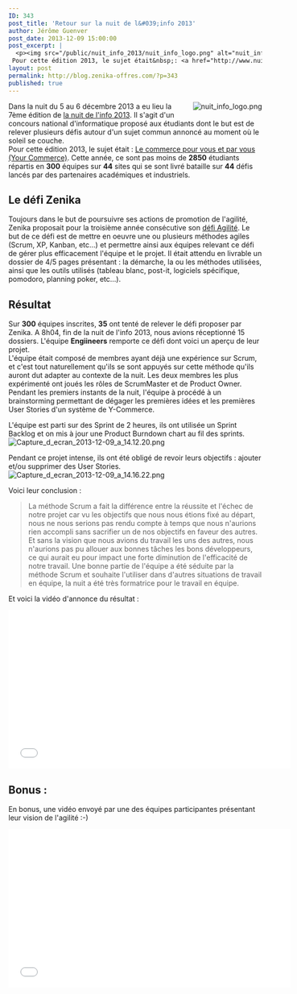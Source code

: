 ```yaml
---
ID: 343
post_title: 'Retour sur la nuit de l&#039;info 2013'
author: Jérôme Guenver
post_date: 2013-12-09 15:00:00
post_excerpt: |
  <p><img src="/public/nuit_info_2013/nuit_info_logo.png" alt="nuit_info_logo.png" style="float:right; margin: 0 0 1em 1em;" />Dans la nuit du 5 au 6 décembre 2013 a eu lieu la 7ème édition de <a href="http://www.nuitdelinfo.com/nuitinfo/" hreflang="fr" title="La nuit de l'info 2013">la nuit de l'info 2013</a>. Il s'agit d'un concours national d'informatique proposé aux étudiants dont le but est de relever plusieurs défis autour d'un sujet commun annoncé au moment où le soleil se couche. <br /> Pour cette édition 2013, le sujet était&nbsp;: <a href="http://www.nuitdelinfo.com/nuitinfo/_media/n2i2013_sujet.pdf" hreflang="fr" title="Le commerce pour vous et par vous">Le commerce pour vous et par vous (Your Commerce)</a>. Cette année, ce sont pas moins de <strong>2850</strong> étudiants répartis en <strong>300</strong> équipes sur <strong>44</strong> sites qui se sont livré bataille sur <strong>44</strong> défis lancés par des partenaires académiques et industriels.</p>
layout: post
permalink: http://blog.zenika-offres.com/?p=343
published: true
---
```

<p><img src="/wp-content/uploads/2015/07/nuit_info_logo.png" alt="nuit_info_logo.png" style="float:right; margin: 0 0 1em 1em;" />Dans la nuit du 5 au 6 décembre 2013 a eu lieu la 7ème édition de <a href="http://www.nuitdelinfo.com/nuitinfo/" hreflang="fr" title="La nuit de l'info 2013">la nuit de l'info 2013</a>. Il s'agit d'un concours national d'informatique proposé aux étudiants dont le but est de relever plusieurs défis autour d'un sujet commun annoncé au moment où le soleil se couche. <br /> Pour cette édition 2013, le sujet était&nbsp;: <a href="http://www.nuitdelinfo.com/nuitinfo/_media/n2i2013_sujet.pdf" hreflang="fr" title="Le commerce pour vous et par vous">Le commerce pour vous et par vous (Your Commerce)</a>. Cette année, ce sont pas moins de <strong>2850</strong> étudiants répartis en <strong>300</strong> équipes sur <strong>44</strong> sites qui se sont livré bataille sur <strong>44</strong> défis lancés par des partenaires académiques et industriels.</p>
<!--more-->
<h2>Le défi Zenika</h2> <p>Toujours dans le but de poursuivre ses actions de promotion de l'agilité, Zenika proposait pour la troisième année consécutive son <a href="http://www.nuitdelinfo.com/nuitinfo/defis:deefi_agile_zenika:start" hreflang="fr" title="Défi Agilité Zenika">défi Agilité</a>. Le but de ce défi est de mettre en oeuvre une ou plusieurs méthodes agiles (Scrum, XP, Kanban, etc...) et permettre ainsi aux équipes relevant ce défi de gérer plus efficacement l'équipe et le projet. Il était attendu en livrable un dossier de 4/5 pages présentant&nbsp;: la démarche, la ou les méthodes utilisées, ainsi que les outils utilisés (tableau blanc, post-it, logiciels spécifique, pomodoro, planning poker, etc...).&nbsp;</p> <h2>Résultat</h2> <p>Sur <strong>300</strong> équipes inscrites, <strong>35</strong> ont tenté de relever le défi proposer par Zenika. A 8h04, fin de la nuit de l'info 2013, nous avions réceptionné 15 dossiers. L'équipe <strong>Engiineers</strong> remporte ce défi dont voici un aperçu de leur projet. <br />L'équipe était composé de membres ayant déjà une expérience sur Scrum, et c'est tout naturellement qu'ils se sont appuyés sur cette méthode qu'ils auront dut adapter au contexte de la nuit. Les deux membres les plus expérimenté ont joués les rôles de ScrumMaster et de Product Owner. Pendant les premiers instants de la nuit, l'équipe à procédé à un brainstorming permettant de dégager les premières idées et les premières User Stories d'un système de Y-Commerce.</p> <p>L'équipe est parti sur des Sprint de 2 heures, ils ont utilisée un Sprint Backlog et on mis à jour une Product Burndown chart au fil des sprints.<br /> <img src="/wp-content/uploads/2015/07/.Capture_d_ecran_2013-12-09_a_14.12.20_m.jpg" alt="Capture_d_ecran_2013-12-09_a_14.12.20.png" style="display:block; margin:0 auto;" /></p> <p>Pendant ce projet intense, ils ont été obligé de revoir leurs objectifs&nbsp;: ajouter et/ou supprimer des User Stories. <br /> <img src="/wp-content/uploads/2015/07/.Capture_d_ecran_2013-12-09_a_14.16.22_m.jpg" alt="Capture_d_ecran_2013-12-09_a_14.16.22.png" style="display:block; margin:0 auto;" /></p> <p>Voici leur conclusion&nbsp;:</p> <blockquote><p>La méthode Scrum a fait la différence entre la réussite et l'échec de notre projet car vu les objectifs que nous nous étions fixé au départ, nous ne nous serions pas rendu compte à temps que nous n'aurions rien accompli sans sacrifier un de nos objectifs en faveur des autres. Et sans la vision que nous avions du travail les uns des autres, nous n'aurions pas pu allouer aux bonnes tâches les bons développeurs, ce qui aurait eu pour impact une forte diminution de l'efficacité de notre travail. Une bonne partie de l'équipe a été séduite par la méthode Scrum et souhaite l'utiliser dans d'autres situations de travail en équipe, la nuit a été très formatrice pour le travail en équipe.</p> </blockquote> <p>Et voici la vidéo d'annonce du résultat&nbsp;:</p> <p align="center"><iframe width="560" height="315" src="//www.youtube.com/embed/UVGkwTJgSY8?rel=0" frameborder="0" allowfullscreen></iframe></p> <h2>Bonus :</h2> <p>En bonus, une vidéo envoyé par une des équipes participantes présentant leur vision de l'agilité :-)</p> <p align="center"><iframe width="560" height="315" src="//www.youtube.com/embed/BZBttJoMFBM?rel=0" frameborder="0" allowfullscreen></iframe></p>